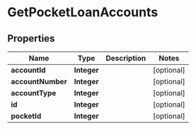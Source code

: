 

# GetPocketLoanAccounts


## Properties

| Name | Type | Description | Notes |
|------------ | ------------- | ------------- | -------------|
|**accountId** | **Integer** |  |  [optional] |
|**accountNumber** | **Integer** |  |  [optional] |
|**accountType** | **Integer** |  |  [optional] |
|**id** | **Integer** |  |  [optional] |
|**pocketId** | **Integer** |  |  [optional] |



